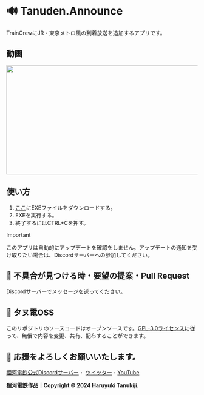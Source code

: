 # 🔊 Tanuden.Announce
TrainCrewにJR・東京メトロ風の到着放送を追加するアプリです。

## 動画
<!-- [![Tanuden Announce Demo (Github use)](https://github.com/haruyukitanuki/Tanuden.Announce/assets/119217207/7a2c678c-90bf-468f-b954-ba22ea3ca440)](https://www.youtube.com/watch?v=jvE-rDHYe6w) -->

<a href="https://www.youtube.com/watch?v=jvE-rDHYe6w" target="_blank"><img src="https://github.com/haruyukitanuki/Tanuden.Announce/assets/119217207/7a2c678c-90bf-468f-b954-ba22ea3ca440" width="512" height="288" /></a>

## 使い方
1. [ここ](https://github.com/haruyukitanuki/Tanuden.Announce/releases)にEXEファイルをダウンロードする。
2. EXEを実行する。
3. 終了するにはCTRL+Cを押す。

> [!IMPORTANT] 
> このアプリは自動的にアップデートを確認をしません。アップデートの通知を受け取りたい場合は、Discordサーバーへの参加してください。

## 🐛 不具合が見つける時・要望の提案・Pull Request
Discordサーバーでメッセージを送ってください。

## 💾 タヌ電OSS
このリポジトリのソースコードはオープンソースです。[GPL-3.0ライセンス](https://github.com/haruyukitanuki/Tanuden.Announce?tab=GPL-3.0-1-ov-file)に従って、無償で内容を変更、共有、配布することができます。

## 💝 応援をよろしくお願いいたします。
[狸河電鉄公式Discordサーバー](https://discord.gg/WV2yRvYBN7)・
[ツイッター](https://twitter.com/haruyukitanuki)・[YouTube](https://youtube.com/@haruyukitanuki)

**狸河電鉄作品｜Copyright &copy; 2024 Haruyuki Tanukiji.**
